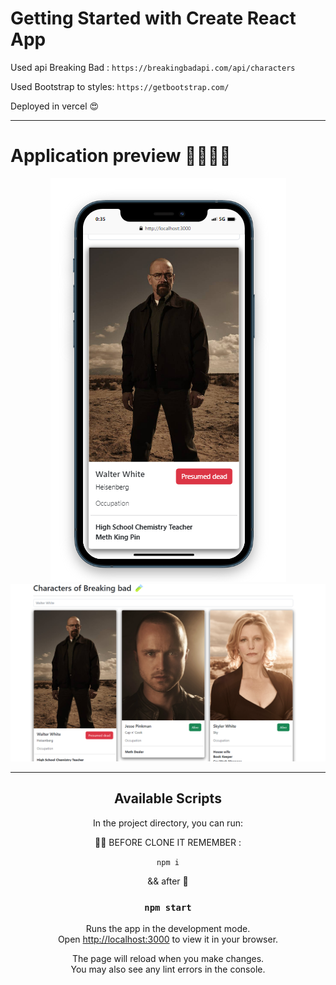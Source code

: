 # Getting Started with Create React App

Used api Breaking Bad : `https://breakingbadapi.com/api/characters`

Used Bootstrap to styles: `https://getbootstrap.com/`

Deployed in vercel 😍

--- 
# Application preview 👀🧪👨‍💻

<div align="center">
    <img src="./src/assets/responsive.png" with=100 >
<div>

<img src="./src/assets/normalScreen.png" with=100 >

---
## Available Scripts

In the project directory, you can run:

👀👀 BEFORE CLONE IT REMEMBER :

`npm i`

&& after 🧪
### `npm start`

Runs the app in the development mode.\
Open [http://localhost:3000](http://localhost:3000) to view it in your browser.

The page will reload when you make changes.\
You may also see any lint errors in the console.

